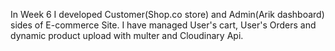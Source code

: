 In Week 6 I developed Customer(Shop.co store) and Admin(Arik dashboard) sides of E-commerce Site.
I have managed User's cart, User's Orders and dynamic product upload with multer and Cloudinary Api.
